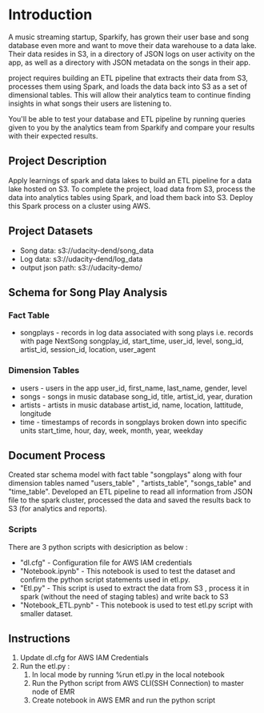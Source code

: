 # Introduction

A music streaming startup, Sparkify, has grown their user base and song database even more and want to move their data warehouse to a data lake. Their data resides in S3, in a directory of JSON logs on user activity on the app, as well as a directory with JSON metadata on the songs in their app.

project requires building an ETL pipeline that extracts their data from S3, processes them using Spark, and loads the data back into S3 as a set of dimensional tables. This will allow their analytics team to continue finding insights in what songs their users are listening to.

You'll be able to test your database and ETL pipeline by running queries given to you by the analytics team from Sparkify and compare your results with their expected results.


## Project Description

Apply learnings of spark and data lakes to build an ETL pipeline for a data lake hosted on S3. To complete the project, load data from S3, process the data into analytics tables using Spark, and load them back into S3. Deploy this Spark process on a cluster using AWS.

## Project Datasets

* Song data: s3://udacity-dend/song_data
* Log data: s3://udacity-dend/log_data
* output json path: s3://udacity-demo/


## Schema for Song Play Analysis


### Fact Table

* songplays - records in log data associated with song plays i.e. records with page NextSong
      songplay_id, start_time, user_id, level, song_id, artist_id, session_id, location, user_agent

### Dimension Tables

* users - users in the app
      user_id, first_name, last_name, gender, level
* songs - songs in music database
      song_id, title, artist_id, year, duration
* artists - artists in music database
      artist_id, name, location, lattitude, longitude
* time - timestamps of records in songplays broken down into specific units
      start_time, hour, day, week, month, year, weekday

## Document Process
Created star schema model with fact table "songplays" along with four dimension tables named "users_table" , "artists_table", "songs_table" and "time_table". Developed an ETL pipeline to read all information from JSON file to the spark cluster, processed the data and saved the results back to S3 (for analytics and reports).


### Scripts

There are 3 python scripts with desicription as below :

* "dl.cfg" - Configuration file for AWS IAM credentials
* "Notebook.ipynb" - This notebook is used to test the dataset and confirm the python script statements used in etl.py.
* "Etl.py" - This script is used to extract the data from S3 , process it in spark (without the need of staging tables) and write back to S3
* "Notebook_ETL.pynb" - This notebook is used to test etl.py script with smaller dataset.



## Instructions

1. Update  dl.cfg for AWS IAM Credentials
2. Run the etl.py :
    1. In local mode by running  %run etl.py in the local notebook
    2. Run the Python script from AWS CLI(SSH Connection) to master node of EMR 
    3. Create notebook in AWS EMR and run the python script

